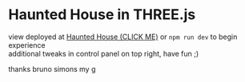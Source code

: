 # Haunted House in THREE.js
view deployed at [Haunted House (CLICK ME)](https://haunted-house-swayam.vercel.app) or `npm run dev` to begin experience  
additional tweaks in control panel on top right, have fun ;) 
 
thanks bruno simons my g